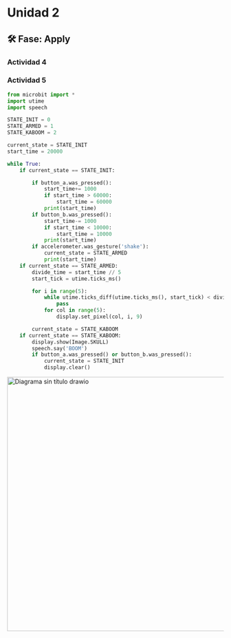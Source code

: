 # Unidad 2


## 🛠 Fase: Apply

### Actividad 4

### Actividad 5
``` py
from microbit import *
import utime
import speech

STATE_INIT = 0
STATE_ARMED = 1
STATE_KABOOM = 2

current_state = STATE_INIT
start_time = 20000

while True:
    if current_state == STATE_INIT:

        if button_a.was_pressed():
            start_time+= 1000
            if start_time > 60000:
                start_time = 60000
            print(start_time)
        if button_b.was_pressed():
            start_time-= 1000
            if start_time < 10000:
                start_time = 10000
            print(start_time)
        if accelerometer.was_gesture('shake'):
            current_state = STATE_ARMED
            print(start_time)
    if current_state == STATE_ARMED:
        divide_time = start_time // 5 
        start_tick = utime.ticks_ms()

        for i in range(5):
            while utime.ticks_diff(utime.ticks_ms(), start_tick) < divide_time * (i + 1):
                pass
            for col in range(5):
                display.set_pixel(col, i, 9)

        current_state = STATE_KABOOM
    if current_state == STATE_KABOOM:
        display.show(Image.SKULL)
        speech.say('BOOM')
        if button_a.was_pressed() or button_b.was_pressed():
            current_state = STATE_INIT
            display.clear()
```
<img width="681" height="591" alt="Diagrama sin título drawio" src="https://github.com/user-attachments/assets/5524f478-01fb-4028-b90a-9fcac8a71851" />



